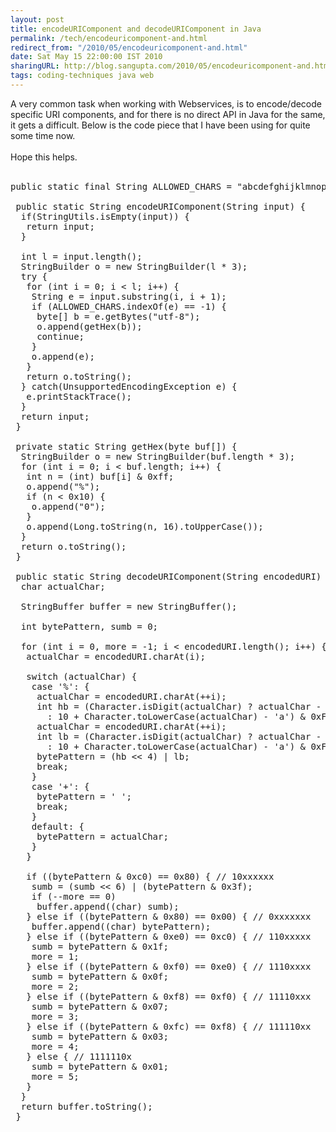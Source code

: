```yaml
---
layout: post
title: encodeURIComponent and decodeURIComponent in Java
permalink: /tech/encodeuricomponent-and.html
redirect_from: "/2010/05/encodeuricomponent-and.html"
date: Sat May 15 22:00:00 IST 2010
sharingURL: http://blog.sangupta.com/2010/05/encodeuricomponent-and.html
tags: coding-techniques java web
---
```


A very common task when working with Webservices, is to encode/decode specific URI components, and for there is no direct API in Java for the same, it gets a difficult. Below is the code piece that I have been using for quite some time now. 
<br>
<br>Hope this helps.
<br>
<br>
<pre class="brush: java">public static final String ALLOWED_CHARS = "abcdefghijklmnopqrstuvwxyzABCDEFGHIJKLMNOPQRSTUVWXYZ0123456789-_.!~*'()";<br><br> public static String encodeURIComponent(String input) {<br>  if(StringUtils.isEmpty(input)) {<br>   return input;<br>  }<br>  <br>  int l = input.length();<br>  StringBuilder o = new StringBuilder(l * 3);<br>  try {<br>   for (int i = 0; i &lt; l; i++) {<br>    String e = input.substring(i, i + 1);<br>    if (ALLOWED_CHARS.indexOf(e) == -1) {<br>     byte[] b = e.getBytes("utf-8");<br>     o.append(getHex(b));<br>     continue;<br>    }<br>    o.append(e);<br>   }<br>   return o.toString();<br>  } catch(UnsupportedEncodingException e) {<br>   e.printStackTrace();<br>  }<br>  return input;<br> }<br> <br> private static String getHex(byte buf[]) {<br>  StringBuilder o = new StringBuilder(buf.length * 3);<br>  for (int i = 0; i &lt; buf.length; i++) {<br>   int n = (int) buf[i] &amp; 0xff;<br>   o.append("%");<br>   if (n &lt; 0x10) {<br>    o.append("0");<br>   }<br>   o.append(Long.toString(n, 16).toUpperCase());<br>  }<br>  return o.toString();<br> }<br><br> public static String decodeURIComponent(String encodedURI) {<br>  char actualChar;<br><br>  StringBuffer buffer = new StringBuffer();<br><br>  int bytePattern, sumb = 0;<br><br>  for (int i = 0, more = -1; i &lt; encodedURI.length(); i++) {<br>   actualChar = encodedURI.charAt(i);<br><br>   switch (actualChar) {<br>    case '%': {<br>     actualChar = encodedURI.charAt(++i);<br>     int hb = (Character.isDigit(actualChar) ? actualChar - '0'<br>       : 10 + Character.toLowerCase(actualChar) - 'a') &amp; 0xF;<br>     actualChar = encodedURI.charAt(++i);<br>     int lb = (Character.isDigit(actualChar) ? actualChar - '0'<br>       : 10 + Character.toLowerCase(actualChar) - 'a') &amp; 0xF;<br>     bytePattern = (hb &lt;&lt; 4) | lb;<br>     break;<br>    }<br>    case '+': {<br>     bytePattern = ' ';<br>     break;<br>    }<br>    default: {<br>     bytePattern = actualChar;<br>    }<br>   }<br><br>   if ((bytePattern &amp; 0xc0) == 0x80) { // 10xxxxxx<br>    sumb = (sumb &lt;&lt; 6) | (bytePattern &amp; 0x3f);<br>    if (--more == 0)<br>     buffer.append((char) sumb);<br>   } else if ((bytePattern &amp; 0x80) == 0x00) { // 0xxxxxxx<br>    buffer.append((char) bytePattern);<br>   } else if ((bytePattern &amp; 0xe0) == 0xc0) { // 110xxxxx<br>    sumb = bytePattern &amp; 0x1f;<br>    more = 1;<br>   } else if ((bytePattern &amp; 0xf0) == 0xe0) { // 1110xxxx<br>    sumb = bytePattern &amp; 0x0f;<br>    more = 2;<br>   } else if ((bytePattern &amp; 0xf8) == 0xf0) { // 11110xxx<br>    sumb = bytePattern &amp; 0x07;<br>    more = 3;<br>   } else if ((bytePattern &amp; 0xfc) == 0xf8) { // 111110xx<br>    sumb = bytePattern &amp; 0x03;<br>    more = 4;<br>   } else { // 1111110x<br>    sumb = bytePattern &amp; 0x01;<br>    more = 5;<br>   }<br>  }<br>  return buffer.toString();<br> }<br></pre>
